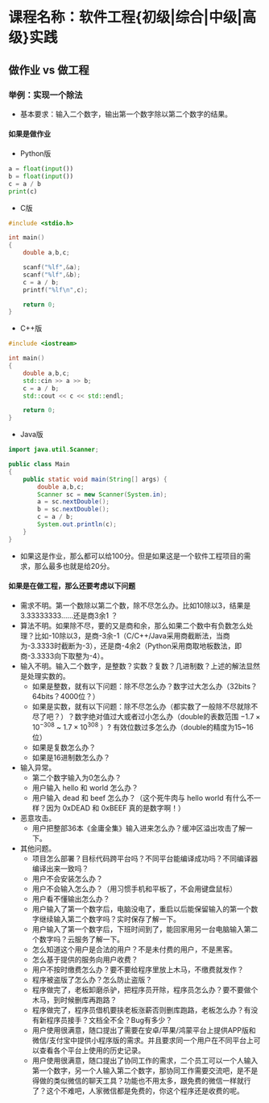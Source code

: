 # 课程名称：软件工程{初级|综合|中级|高级}实践

## 做作业 vs 做工程

### 举例：实现一个除法

- 基本要求：输入二个数字，输出第一个数字除以第二个数字的结果。

#### 如果是做作业

- Python版

```python
a = float(input())
b = float(input())
c = a / b
print(c)
```

- C版

```c
#include <stdio.h>

int main()
{
    double a,b,c;

    scanf("%lf",&a);
    scanf("%lf",&b);
    c = a / b;
    printf("%lf\n",c);

    return 0;
}

```

- C++版

```c++
#include <iostream>

int main()
{
    double a,b,c;
    std::cin >> a >> b;
    c = a / b;
    std::cout << c << std::endl;

    return 0;
}
```

- Java版

```java
import java.util.Scanner;

public class Main
{
	public static void main(String[] args) {
        double a,b,c;
        Scanner sc = new Scanner(System.in);
        a = sc.nextDouble();
        b = sc.nextDouble();
        c = a / b;
		System.out.println(c);
	}
}

```

- 如果这是作业，那么都可以给100分。但是如果这是一个软件工程项目的需求，那么最多也就是给20分。

#### 如果是在做工程，那么还要考虑以下问题

- 需求不明。第一个数除以第二个数，除不尽怎么办。比如10除以3，结果是3.33333333……还是商3余1 ？
- 算法不明。如果除不尽，要的又是商和余，那么如果二个数中有负数怎么处理？比如-10除以3，是商-3余-1（C/C++/Java采用商截断法，当商为-3.3333时截断为-3），还是商-4余2（Python采用商取地板数法，即商-3.3333向下取整为-4）。
- 输入不明。输入二个数字，是整数？实数？复数？几进制数？上述的解法显然是处理实数的。
  - 如果是整数，就有以下问题：除不尽怎么办？数字过大怎么办（32bits？64bits？4000位？）
  - 如果是实数，就有以下问题：除不尽怎么办（都实数了一般除不尽就除不尽了吧？）？数字绝对值过大或者过小怎么办（double的表数范围 $-1.7 \times 10^{-308}$ ~ $1.7 \times 10^{308}$ ）? 有效位数过多怎么办（double的精度为15~16位）
  - 如果是复数怎么办？
  - 如果是16进制数怎么办？
- 输入异常。
  - 第二个数字输入为0怎么办？
  - 用户输入 hello 和 world 怎么办？
  - 用户输入 dead 和 beef 怎么办？（这个死牛肉与 hello world 有什么不一样？因为 0xDEAD 和 0xBEEF 真的是数字啊！）
- 恶意攻击。
  - 用户把整部36本《金庸全集》输入进来怎么办？缓冲区溢出攻击了解一下。
- 其他问题。
  - 项目怎么部署？目标代码跨平台吗？不同平台能编译成功吗？不同编译器编译出来一致吗？
  - 用户不会安装怎么办？
  - 用户不会输入怎么办？（用习惯手机和平板了，不会用键盘鼠标）
  - 用户看不懂输出怎么办？
  - 用户输入了第一个数字后，电脑没电了，重启以后能保留输入的第一个数字继续输入第二个数字吗？实时保存了解一下。
  - 用户输入了第一个数字后，下班时间到了，能回家用另一台电脑输入第二个数字吗？云服务了解一下。
  - 怎么知道这个用户是合法的用户？不是未付费的用户，不是黑客。
  - 怎么基于提供的服务向用户收费？
  - 用户不按时缴费怎么办？要不要给程序里放上木马，不缴费就发作？
  - 程序被盗版了怎么办？怎么防止盗版？
  - 程序做完了，老板卸磨杀驴，把程序员开除，程序员怎么办？要不要做个木马，到时候删库再跑路？
  - 程序做完了，程序员借机要挟老板涨薪否则删库跑路，老板怎么办？有没有新程序员接手？文档全不全？Bug有多少？
  - 用户使用很满意，随口提出了需要在安卓/苹果/鸿蒙平台上提供APP版和微信/支付宝中提供小程序版的需求。并且要求同一个用户在不同平台上可以查看各个平台上使用的历史记录。
  - 用户使用很满意，随口提出了协同工作的需求，二个员工可以一个人输入第一个数字，另一个人输入第二个数字，那协同工作需要交流吧，是不是得做的类似微信的聊天工具？功能也不用太多，跟免费的微信一样就行了？这个不难吧，人家微信都是免费的，你这个程序还是收费的呢。